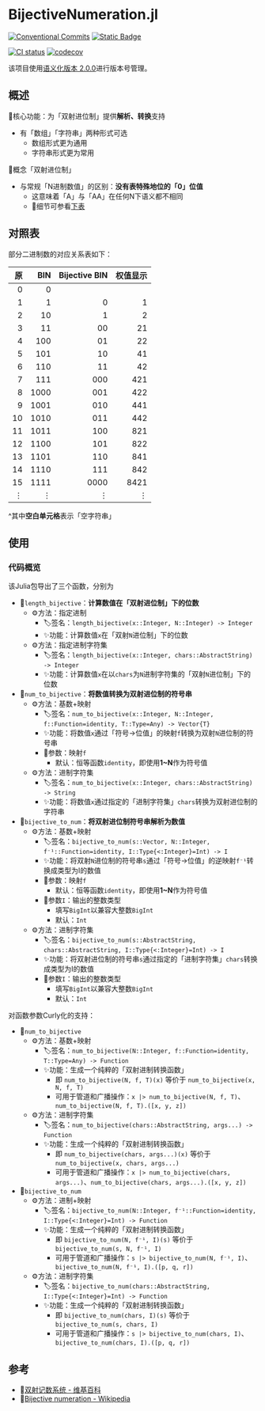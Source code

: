 <!-- ⚠️该文件由 `BijectiveNumeration.ipynb` 自动生成于 2024-01-31T20:38:19.986，无需手动修改 -->
# BijectiveNumeration.jl

[![Conventional Commits](https://img.shields.io/badge/Conventional%20Commits-1.0.0-%23FE5196?logo=conventionalcommits&logoColor=white)](https://conventionalcommits.org)
[![Static Badge](https://img.shields.io/badge/julia-package?logo=julia&label=1.4%2B)](https://julialang.org/)

[![CI status](https://github.com/ARCJ137442/BijectiveNumeration.jl/workflows/CI/badge.svg)](https://github.com/ARCJ137442/BijectiveNumeration.jl/actions/workflows/ci.yml)
[![codecov](https://codecov.io/gh/ARCJ137442/BijectiveNumeration.jl/graph/badge.svg?token=PCQHEU15L0)](https://codecov.io/gh/ARCJ137442/BijectiveNumeration.jl)

该项目使用[语义化版本 2.0.0](https://semver.org/)进行版本号管理。

## 概述

🎯核心功能：为「双射进位制」提供**解析、转换**支持

- 有「数组」「字符串」两种形式可选
  - 数组形式更为通用
  - 字符串形式更为常用

📌概念「双射进位制」  

- 与常规「N进制数值」的区别：**没有表特殊地位的「0」位值**
  - 这意味着「A」与「AA」在任何N下语义都不相同
  - 🔗细节可参看[下表](#对照表)

## 对照表

部分二进制数的对应关系表如下：

| 原 | BIN | Bijective BIN | 权值显示 |
| ---: | ---: | ---: | ---: |
| 0 | 0 |  |  |
| 1 | 1 | 0 | 1 |
| 2 | 10 | 1 | 2 |
| 3 | 11 | 00 | 21 |
| 4 | 100 | 01 | 22 |
| 5 | 101 | 10 | 41 |
| 6 | 110 | 11 | 42 |
| 7 | 111 | 000 | 421 |
| 8 | 1000 | 001 | 422 |
| 9 | 1001 | 010 | 441 |
| 10 | 1010 | 011 | 442 |
| 11 | 1011 | 100 | 821 |
| 12 | 1100 | 101 | 822 |
| 13 | 1101 | 110 | 841 |
| 14 | 1110 | 111 | 842 |
| 15 | 1111 | 0000 | 8421 |
| $\vdots$ | $\vdots$ | $\vdots$ | $\vdots$ |

^其中**空白单元格**表示「空字符串」

## 使用

### 代码概览

该Julia包导出了三个函数，分别为

- 📌`length_bijective`：**计算数值在「双射进位制」下的位数**
  - ⚙️方法：指定进制
    - 🏷️签名：`length_bijective(x::Integer, N::Integer) -> Integer`
    - ✨功能：计算数值`x`在「双射`N`进位制」下的位数
  - ⚙️方法：指定进制字符集
    - 🏷️签名：`length_bijective(x::Integer, chars::AbstractString) -> Integer`
    - ✨功能：计算数值`x`在以`chars`为`N`进制字符集的「双射`N`进位制」下的位数
- 📌`num_to_bijective`：**将数值转换为双射进位制的符号串**
  - ⚙️方法：基数+映射
    - 🏷️签名：`num_to_bijective(x::Integer, N::Integer, f::Function=identity, T::Type=Any) -> Vector{T}`
    - ✨功能：将数值`x`通过「符号→位值」的映射`f`转换为双射`N`进位制的符号串
    - 🔧参数：映射`f`
      - 默认：恒等函数`identity`，即使用**1~N**作为符号值
  - ⚙️方法：进制字符集
    - 🏷️签名：`num_to_bijective(x::Integer, chars::AbstractString) -> String`
    - ✨功能：将数值`x`通过指定的「进制字符集」`chars`转换为双射进位制的字符串
- 📌`bijective_to_num`：**将双射进位制符号串解析为数值**
  - ⚙️方法：基数+映射
    - 🏷️签名：`bijective_to_num(s::Vector, N::Integer, f⁻¹::Function=identity, I::Type{<:Integer}=Int) -> I`
    - ✨功能：将双射`N`进位制的符号串`s`通过「符号→位值」的逆映射`f⁻¹`转换成类型为I的数值
    - 🔧参数：映射`f`
      - 默认：恒等函数`identity`，即使用**1~N**作为符号值
    - 🔧参数`I`：输出的整数类型
      - 填写`BigInt`以兼容大整数`BigInt`
      - 默认：`Int`
  - ⚙️方法：进制字符集
    - 🏷️签名：`bijective_to_num(s::AbstractString, chars::AbstractString, I::Type{<:Integer}=Int) -> I`
    - ✨功能：将双射进位制的符号串`s`通过指定的「进制字符集」`chars`转换成类型为I的数值
    - 🔧参数`I`：输出的整数类型
      - 填写`BigInt`以兼容大整数`BigInt`
      - 默认：`Int`

对函数参数Curly化的支持：

- 📌`num_to_bijective`
  - ⚙️方法：基数+映射
    - 🏷️签名：`num_to_bijective(N::Integer, f::Function=identity, T::Type=Any) -> Function`
    - ✨功能：生成一个纯粹的「双射进制转换函数」 
      - 即 `num_to_bijective(N, f, T)(x)` 等价于 `num_to_bijective(x, N, f, T)`
      - 可用于管道和广播操作：`x |> num_to_bijective(N, f, T)`、`num_to_bijective(N, f, T).([x, y, z])`
  - ⚙️方法：进制字符集
    - 🏷️签名：`num_to_bijective(chars::AbstractString, args...) -> Function`
    - ✨功能：生成一个纯粹的「双射进制转换函数」 
      - 即 `num_to_bijective(chars, args...)(x)` 等价于 `num_to_bijective(x, chars, args...)`
      - 可用于管道和广播操作：`x |> num_to_bijective(chars, args...)`、`num_to_bijective(chars, args...).([x, y, z])`
- 📌`bijective_to_num`
  - ⚙️方法：进制+映射
    - 🏷️签名：`bijective_to_num(N::Integer, f⁻¹::Function=identity, I::Type{<:Integer}=Int) -> Function`
    - ✨功能：生成一个纯粹的「双射进制转换函数」 
      - 即 `bijective_to_num(N, f⁻¹, I)(s)` 等价于 `bijective_to_num(s, N, f⁻¹, I)`
      - 可用于管道和广播操作：`s |> bijective_to_num(N, f⁻¹, I)`、`bijective_to_num(N, f⁻¹, I).([p, q, r])`
  - ⚙️方法：进制字符集
    - 🏷️签名：`bijective_to_num(chars::AbstractString, I::Type{<:Integer}=Int) -> Function`
    - ✨功能：生成一个纯粹的「双射进制转换函数」
      - 即 `bijective_to_num(chars, I)(s)` 等价于 `bijective_to_num(s, chars, I)`
      - 可用于管道和广播操作：`s |> bijective_to_num(chars, I)`、`bijective_to_num(chars, I).([p, q, r])`

## 参考

- 🔗[双射记数系统 - 维基百科](https://zh.wikipedia.org/wiki/%E9%9B%99%E5%B0%84%E8%A8%98%E6%95%B8)
- 🔗[Bijective numeration - Wikipedia](https://en.wikipedia.org/wiki/Bijective_numeration)
